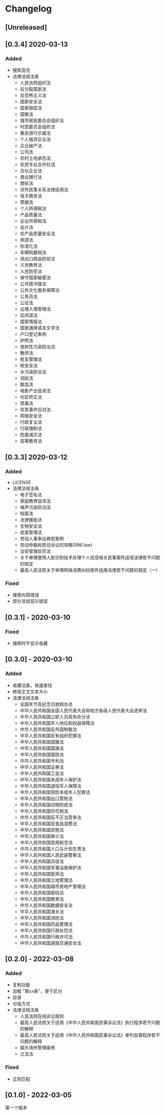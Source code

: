 # Changelog

<!-- Added, Changed, Deprecated, Removed, Fixed, Security -->

<!--
## [1.0.0] - 2017-06-20
### Added
    ....
### Changed
    ....
-->

## [Unreleased]

## [0.3.4] 2020-03-13
### Added
  - 搜索高亮
  - 法律法规法条
    - 人民法院组织法
    - 反分裂国家法
    - 反恐怖主义法
    - 国家安全法
    - 国家赔偿法
    - 国歌法
    - 城市居民委员会组织法
    - 村民委员会组织法
    - 集会游行示威法
    - 个人独资企业法
    - 企业破产法
    - 公司法
    - 农村土地承包法
    - 农民专业合作社法
    - 合伙企业法
    - 商业银行法
    - 商标法
    - 涉外民事关系法律适用法
    - 电子商务法
    - 票据法
    - 个人所得税法
    - 产品质量法
    - 企业所得税法
    - 会计法
    - 农产品质量安全法
    - 旅游法
    - 标准化法
    - 车辆购置税法
    - 进出口商品检验法
    - 义务教育法
    - 人民防空法
    - 保守国家秘密法
    - 公共图书馆法
    - 公共文化服务保障法
    - 公务员法
    - 公证法
    - 出境入境管理法
    - 反间谍法
    - 国家情报法
    - 国家通用语言文字法
    - 户口登记条例
    - 护照法
    - 放射性污染防治法
    - 教师法
    - 枪支管理法
    - 核安全法
    - 水污染防治法
    - 测绘法
    - 献血法
    - 电影产业促进法
    - 社区矫正法
    - 禁毒法
    - 突发事件应对法
    - 网络安全法
    - 行政复议法
    - 行政强制法
    - 防震减灾法
    - 高等教育法

## [0.3.3] 2020-03-12
### Added
  - LICENSE
  - 法律法规法条
    - 电子签名法
    - 家庭教育促进法
    - 噪声污染防治法
    - 档案法
    - 法律援助法
    - 生物安全法
    - 疫苗管理法
    - 劳动人事争议典型案例
    - 劳动仲裁和劳动诉讼的攻略(996.law)
    - 治安管理处罚法
    - 关于审理使用人脸识别技术处理个人信息相关民事案件适用法律若干问题的规定
    - 最高人民法院关于审理网络消费纠纷案件适用法律若干问题的规定（一）
### Fixed
  - 搜索内容错误
  - 部分法规显示错误

## [0.3.1] - 2020-03-10
### Fixed
 - 搜索时不显示收藏

## [0.3.0] - 2020-03-10
### Added
 - 收藏法条，快速查找
 - 修改正文文本大小
 - 法律法规法条
   - 全国年节及纪念日放假办法
   - 中华人民共和国全国人民代表大会和地方各级人民代表大会选举法
   - 中华人民共和国公职人员政务处分法
   - 中华人民共和国军人地位和权益保障法
   - 中华人民共和国反外国制裁法
   - 中华人民共和国反有组织犯罪法
   - 中华人民共和国国徽法
   - 中华人民共和国国旗法
   - 中华人民共和国国防法
   - 中华人民共和国专利法
   - 中华人民共和国证券法
   - 中华人民共和国工会法
   - 中华人民共和国未成年人保护法
   - 中华人民共和国退役军人保障法
   - 中华人民共和国预防未成年人犯罪法
   - 中华人民共和国出口管制法
   - 中华人民共和国动物防疫法
   - 中华人民共和国印花税法
   - 中华人民共和国反不正当竞争法
   - 中华人民共和国反食品浪费法
   - 中华人民共和国契税法
   - 中华人民共和国审计法
   - 中华人民共和国民用航空法
   - 中华人民共和国人口与计划生育法
   - 中华人民共和国人民武装警察法
   - 中华人民共和国兵役法
   - 中华人民共和国军事设施保护法
   - 中华人民共和国医师法
   - 中华人民共和国土地管理法
   - 中华人民共和国城市房地产管理法
   - 中华人民共和国密码法
   - 中华人民共和国教育法
   - 中华人民共和国数据安全法
   - 中华人民共和国海关法
   - 中华人民共和国消防法
   - 中华人民共和国药品管理法
   - 中华人民共和国行政处罚法
   - 中华人民共和国行政许可法
   - 中华人民共和国道路交通安全法

## [0.2.0] - 2022-03-08
### Added
 - 复制功能
 - 加粗 "第xx条"，便于区分
 - 目录
 - 分组方式
 - 法律法规法条
   - 人民法院在线诉讼规则
   - 最高人民法院关于适用《中华人民共和国民事诉讼法》执行程序若干问题的解释
   - 最高人民法院关于适用《中华人民共和国民事诉讼法》审判监督程序若干问题的解释
   - 娱乐场所管理条例
   - 立法法

### Fixed
 - 正则匹配

## [0.1.0] - 2022-03-05
第一个版本
